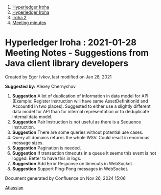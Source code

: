 1. [Hyperledger Iroha](index.html)
2. [Hyperledger Iroha](Hyperledger-Iroha_20873224.html)
3. [Iroha 2](Iroha-2_21012047.html)
4. [Meeting minutes](Meeting-minutes_21016015.html)

# Hyperledger Iroha : 2021-01-28 Meeting Notes - Suggestions from Java client library developers

Created by Egor Ivkov, last modified on Jan 28, 2021

**Suggested by:** Alexey Chernyshov

1. **Suggestion** A lot of duplication of information in data model for API. (Example: Register instruction will have same AssetDefinitionId and AccountId in two places). Suggested to either use a slightly different data model for API than for internal representation or to deduplicate internal data model.
2. **Suggestion** Pair Instruction is not useful as there is a Sequence instruction.
3. **Suggestion** There are some queries without potential use cases.
4. Query all domains returns the whole WSV. Could result in enormous message sizes.
5. **Suggestion** Pagination is needed.
6. **Suggestion** If transaction timeouts in a queue it seems this event is not logged. Better to have this in logs.
7. **Suggestion** Add Error Response on timeouts in WebSocket.
8. **Suggestion** Support Ping-Pong messages in WebSocket.

Document generated by Confluence on Nov 26, 2024 15:06

[Atlassian](http://www.atlassian.com/)
